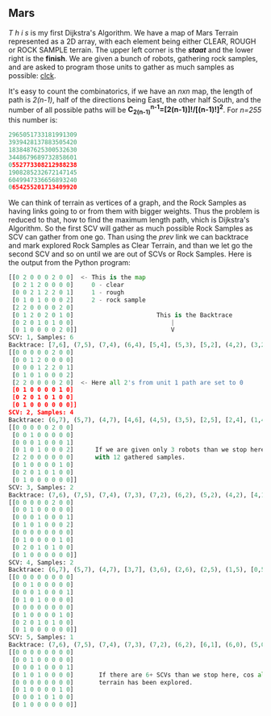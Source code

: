 ## Mars

*T h i s* is my first Dijkstra's Algorithm.
We have a map of Mars Terrain represented as a 2D array, with each
element being either CLEAR, ROUGH or ROCK SAMPLE terrain. The 
upper left corner is the ***staat*** and the lower right is the 
**finish**. We are given a bunch of robots, gathering rock samples,
and are asked to program those units to gather as much samples as
possible: [clck](https://ioinformatics.org/files/ioi1997problem1.pdf).

It's easy to count the combinatorics, if we have an *nxn* map, the 
length of path is *2(n-1)*, half of the directions being East, 
the other half South, and the number of all possible paths will be
**C<sub>2(n-1)</sub><sup>n-1</sup>=[2(n-1)]!/[(n-1)!]<sup>2</sup>**.
For *n=255* this number is:
```Python
2965051733181991309
3939428137883505420
1838487625300532630
3448679689732858601
0552773308212988238
1908285232672147145
6049947336656893240
0654255201713409920
```
We can think of terrain as vertices of a graph, and the
Rock Samples as having links going to or from them with bigger
weights. Thus the problem is reduced to that, how to find the 
maximum length path, vhich is Dijkstra's Algorithm. So the first
SCV will gather as much possible Rock Samples as SCV can gather
from one go. Than using the *prev* link we can backtrace and mark
explored Rock Samples as Clear Terrain, and than we let go the second
SCV and so on until we are out of SCVs or Rock Samples. Here is the
output from the Python program:
```Python
[[0 2 0 0 0 2 0 0]  <- This is the map 
 [0 2 1 2 0 0 0 0]     0 - clear
 [0 0 2 1 2 2 0 1]     1 - rough
 [0 1 0 1 0 0 0 2]     2 - rock sample
 [2 2 0 0 0 0 2 0]
 [0 1 2 0 2 0 1 0]                       This is the Backtrace
 [0 2 0 1 0 1 0 0]                           |
 [0 1 0 0 0 0 2 0]]                          V
SCV: 1, Samples: 6                       
Backtrace: [7,6], (7,5), (7,4), (6,4), [5,4], (5,3), [5,2], (4,2), (3,2), [2,2], (2,1), [1,1], [0,1], (0,0)
[[0 0 0 0 0 2 0 0]
 [0 0 1 2 0 0 0 0]
 [0 0 0 1 2 2 0 1]
 [0 1 0 1 0 0 0 2]
 [2 2 0 0 0 0 2 0]  <- Here all 2's from unit 1 path are set to 0
 [0 1 0 0 0 0 1 0]
 [0 2 0 1 0 1 0 0]
 [0 1 0 0 0 0 0 0]]
SCV: 2, Samples: 4
Backtrace: (6,7), (5,7), (4,7), [4,6], (4,5), (3,5), [2,5], [2,4], (1,4), [1,3], (0,3), (0,2), (0,1), (0,0)
[[0 0 0 0 0 2 0 0]
 [0 0 1 0 0 0 0 0]
 [0 0 0 1 0 0 0 1]
 [0 1 0 1 0 0 0 2]      If we are given only 3 robots than we stop here
 [2 2 0 0 0 0 0 0]      with 12 gathered samples.
 [0 1 0 0 0 0 1 0]
 [0 2 0 1 0 1 0 0]
 [0 1 0 0 0 0 0 0]]
SCV: 3, Samples: 2
Backtrace: (7,6), (7,5), (7,4), (7,3), (7,2), (6,2), (5,2), (4,2), [4,1], [4,0], (3,0), (2,0), (1,0), (0,0)
[[0 0 0 0 0 2 0 0]
 [0 0 1 0 0 0 0 0]
 [0 0 0 1 0 0 0 1]
 [0 1 0 1 0 0 0 2]
 [0 0 0 0 0 0 0 0]
 [0 1 0 0 0 0 1 0]
 [0 2 0 1 0 1 0 0]
 [0 1 0 0 0 0 0 0]]
SCV: 4, Samples: 2
Backtrace: (6,7), (5,7), (4,7), [3,7], (3,6), (2,6), (2,5), (1,5), [0,5], (0,4), (0,3), (0,2), (0,1), (0,0)
[[0 0 0 0 0 0 0 0]
 [0 0 1 0 0 0 0 0]
 [0 0 0 1 0 0 0 1]
 [0 1 0 1 0 0 0 0]
 [0 0 0 0 0 0 0 0]
 [0 1 0 0 0 0 1 0]
 [0 2 0 1 0 1 0 0]
 [0 1 0 0 0 0 0 0]]
SCV: 5, Samples: 1
Backtrace: (7,6), (7,5), (7,4), (7,3), (7,2), (6,2), [6,1], (6,0), (5,0), (4,0), (3,0), (2,0), (1,0), (0,0)
[[0 0 0 0 0 0 0 0]
 [0 0 1 0 0 0 0 0]
 [0 0 0 1 0 0 0 1]
 [0 1 0 1 0 0 0 0]       If there are 6+ SCVs than we stop here, cos all 
 [0 0 0 0 0 0 0 0]       terrain has been explored.
 [0 1 0 0 0 0 1 0]
 [0 0 0 1 0 1 0 0]
 [0 1 0 0 0 0 0 0]]
```

